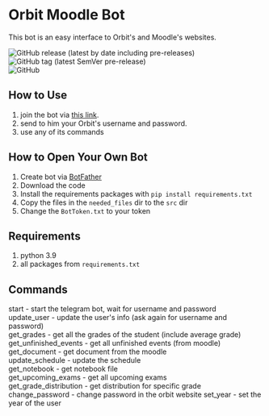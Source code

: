 # Orbit Moodle Bot #
This bot is an easy interface to Orbit's and Moodle's websites.

![GitHub release (latest by date including pre-releases)](https://img.shields.io/github/v/release/TomerMellick/Project_Moodle_Bot?include_prereleases)
![GitHub tag (latest SemVer pre-release)](https://img.shields.io/github/v/tag/TomerMellick/Project_Moodle_Bot?include_prereleases)  
![GitHub](https://img.shields.io/github/license/TomerMellick/Project_Moodle_Bot)

## How to Use ##
1. join the bot via [this link](https://t.me/moodle_hadassah_bot).
2. send to him your Orbit's username and password.
3. use any of its commands 

## How to Open Your Own Bot ##
1. Create bot via [BotFather](https://t.me/BotFather)
2. Download the code
3. Install the requirements packages with `pip install requirements.txt`
4. Copy the files in the `needed_files` dir to the `src` dir
5. Change the `BotToken.txt` to your token


## Requirements ##
1. python 3.9
2. all packages from `requirements.txt`

## Commands ##
start - start the telegram bot, wait for username and password  
update_user - update the user's info (ask again for username and password)  
get_grades - get all the grades of the student (include average grade)  
get_unfinished_events - get all unfinished events (from moodle)  
get_document - get document from the moodle  
update_schedule - update the schedule  
get_notebook - get notebook file  
get_upcoming_exams - get all upcoming exams  
get_grade_distribution - get distribution for specific grade  
change_password - change password in the orbit website
set_year - set the year of the user